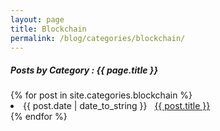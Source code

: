 ```yaml
---
layout: page
title: Blockchain
permalink: /blog/categories/blockchain/
---
```


<h5> Posts by Category : {{ page.title }} </h5>

<div class="card">
{% for post in site.categories.blockchain %}
 <li class="category-posts"><span>{{ post.date | date_to_string }}</span> &nbsp; <a href="{{ post.url }}">{{ post.title }}</a></li>
{% endfor %}
</div>
